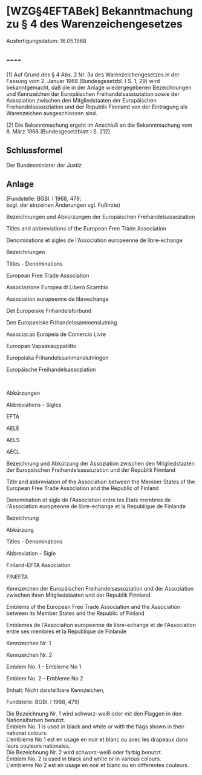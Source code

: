 # [WZG§4EFTABek] Bekanntmachung zu § 4 des Warenzeichengesetzes

Ausfertigungsdatum: 16.05.1968

 

## ----

(1) Auf Grund des § 4 Abs. 2 Nr. 3a des Warenzeichengesetzes in der Fassung vom 2. Januar 1968 (Bundesgesetzbl. I S. 1, 29) wird bekanntgemacht, daß die in der Anlage wiedergegebenen Bezeichnungen und Kennzeichen der Europäischen Freihandelsassoziation sowie der Assoziation zwischen den Mitgliedstaaten der Europäischen Freihandelsassoziation und der Republik Finnland von der Eintragung als Warenzeichen ausgeschlossen sind.

(2) Die Bekanntmachung ergeht im Anschluß an die Bekanntmachung vom 8. März 1968 (Bundesgesetzblatt I S. 212).


## Schlussformel

Der Bundesminister der Justiz


## Anlage

(Fundstelle: BGBl. I 1968, 479;  
bzgl. der einzelnen Änderungen vgl. Fußnote)

  

Bezeichnungen und Abkürzungen der Europäischen Freihandelsassoziation

Titles and abbreviations of the European Free Trade Association

Denominations et sigles de l'Association europeenne de libre-echange

Bezeichnungen

Titles - Denominations

European Free Trade Association

Associazione Europea di Libero Scambio

Association europeenne de libreechange

Det Europeiske Frihandelsforbund

Den Europaeiske Frihandelssammenslutning

Associacao Europeia de Comercio Livre

Euroopan Vapaakauppaliitto

Europeiska Frihandelssammanslutningen

Europäische Freihandelsassoziation

 

Abkürzungen

Abbreviations - Sigles

EFTA

AELE

AELS

AECL

Bezeichnung und Abkürzung der Assoziation zwischen den Mitgliedstaaten der Europäischen Freihandelsassoziation und der Republik Finnland

Title and abbreviation of the Association between the Member States of the European Free Trade Association and the Republic of Finland

Denomination et sigle de l'Association entre les Etats membres de l'Association europeenne de libre-echange et la Republique de Finlande

Bezeichnung

Abkürzung

Titles - Denominations

Abbreviation - Sigle

Finland-EFTA Association

FINEFTA

Kennzeichen der Europäischen Freihandelsassoziation und der Assoziation zwischen ihren Mitgliedstaaten und der Republik Finnland

Emblems of the European Free Trade Association and the Association between its Member States and the Republic of Finland

Emblemes de l'Association europeenne de libre-echange et de l'Association entre ses membres et la Republique de Finlande

Kennzeichen Nr. 1

Kennzeichen Nr. 2

Emblem No. 1 - Embleme No 1

Emblem No. 2 - Embleme No 2

  

(Inhalt: Nicht darstellbare Kennzeichen,

  

Fundstelle: BGBl. I 1968, 479)

  
Die Bezeichnung Nr. 1 wird schwarz-weiß oder mit den Flaggen in den Nationalfarben benutzt.  
Emblem No. 1 is used in black and white or with the flags shown in their national colours.  
L'embleme No 1 est en usage en noir et blanc ou avec les drapeaux dans leurs couleurs nationales.  
Die Bezeichnung Nr. 2 wird schwarz-weiß oder farbig benutzt.  
Emblem No. 2 is used in black and white or in various colours.  
L'embleme No 2 est en usage en noir et blanc ou en differentes couleurs.
